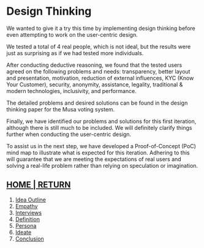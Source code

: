# Design Thinking
We wanted to give it a try this time by implementing design thinking before even attempting to work on the user-centric design.

We tested a total of 4 real people, which is not ideal, but the results were just as surprising as if we had tested more individuals.

After conducting deductive reasoning, we found that the tested users agreed on the following problems and needs: transparency, better layout and presentation, motivation, reduction of external influences, KYC (Know Your Customer), security, anonymity, assistance, legality, traditional & modern technologies, inclusivity, and performance.

The detailed problems and desired solutions can be found in the design thinking paper for the Musa voting system.

Finally, we have identified our problems and solutions for this first iteration, although there is still much to be included. We will definitely clarify things further when conducting the user-centric design.

To assist us in the next step, we have developed a Proof-of-Concept (PoC) mind map to illustrate what is expected for this iteration. Adhering to this will guarantee that we are meeting the expectations of real users and solving a real-life problem rather than relying on speculation or imagination.

## [HOME | RETURN](https://github.com/plexoio/musa/blob/main/README.md)

1. [Idea Outline](https://github.com/plexoio/musa/blob/main/documentation/readme/design-thinking/idea-outline.md)
2. [Empathy](https://github.com/plexoio/musa/blob/main/documentation/readme/design-thinking/the-process.md)
3. [Interviews](https://github.com/plexoio/musa/blob/main/documentation/readme/design-thinking/personas.md)
4. [Definition](https://github.com/plexoio/musa/blob/main/documentation/readme/design-thinking/define.md)
5. [Persona](https://github.com/plexoio/musa/blob/main/documentation/readme/design-thinking/persona.md)
6. [Ideate](https://github.com/plexoio/musa/blob/main/documentation/readme/design-thinking/ideate.md)
7. [Conclusion](https://github.com/plexoio/musa/blob/main/documentation/readme/design-thinking/conclusion.md)